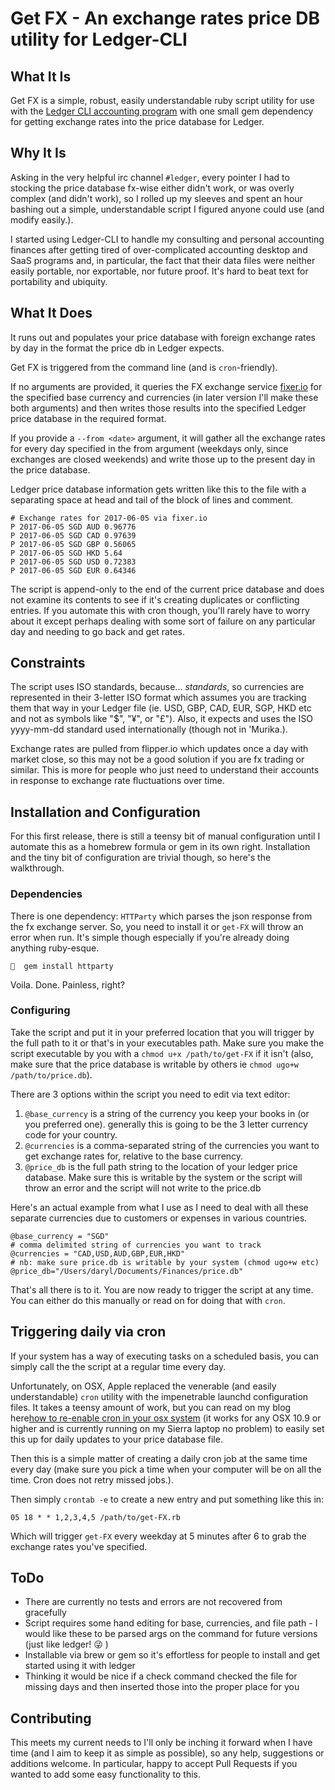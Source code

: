 # Get FX - An exchange rates price DB utility for Ledger-CLI

## What It Is

Get FX is a simple, robust, easily understandable ruby script utility for use with the [Ledger CLI accounting program](http://ledger-cli.org) with one small gem dependency for getting exchange rates into the price database for Ledger.

## Why It Is

Asking in the very helpful irc channel `#ledger`, every pointer I had to stocking the price database fx-wise either didn't work, or was overly complex (and didn't work), so I rolled up my sleeves and spent an hour bashing out a simple, understandable script I figured anyone could use (and modify easily.).

I started using Ledger-CLI to handle my consulting and personal accounting finances after getting tired of over-complicated accounting desktop and SaaS programs and, in particular, the fact that their data files were neither easily portable, nor exportable, nor future proof. It's hard to beat text for portability and ubiquity.

## What It Does

It runs out and populates your price database with foreign exchange rates by day in the format the price db in Ledger expects.

Get FX is triggered from the command line (and is `cron`-friendly).

If no arguments are provided, it queries the FX exchange service [fixer.io](http://fixer.io) for the specified base currency and currencies (in later version I'll make these both arguments) and then writes those results into the specified Ledger price database in the required format.

If you provide a `--from <date>` argument, it will gather all the exchange rates for every day specified in the from argument (weekdays only, since exchanges are closed weekends) and write those up to the present day in the price database.

Ledger price database information gets written like this to the file with a separating space at head and tail of the block of lines and comment.

```
# Exchange rates for 2017-06-05 via fixer.io
P 2017-06-05 SGD AUD 0.96776
P 2017-06-05 SGD CAD 0.97639
P 2017-06-05 SGD GBP 0.56065
P 2017-06-05 SGD HKD 5.64
P 2017-06-05 SGD USD 0.72383
P 2017-06-05 SGD EUR 0.64346
```

The script is append-only to the end of the current price database and does not examine its contents to see if it's creating duplicates or conflicting entries. If you automate this with cron though, you'll rarely have to worry about it except perhaps dealing with some sort of failure on any particular day and needing to go back and get rates.

## Constraints

The script uses ISO standards, because... *standards*, so currencies are represented in their 3-letter ISO format which assumes you are tracking them that way in your Ledger file (ie. USD, GBP, CAD, EUR, SGP, HKD etc and not as symbols like "$", "¥", or "£"). Also, it expects and uses the ISO yyyy-mm-dd standard used internationally (though not in 'Murika.).

Exchange rates are pulled from flipper.io which updates once a day with market close, so this may not be a good solution if you are fx trading or similar. This is more for people who just need to understand their accounts in response to exchange rate fluctuations over time.

## Installation and Configuration

For this first release, there is still a teensy bit of manual configuration until I automate this as a homebrew formula or gem in its own right. Installation and the tiny bit of configuration are trivial though, so here's the walkthrough.

### Dependencies

There is one dependency: `HTTParty` which parses the json response from the fx exchange server. So, you need to install it or `get-FX` will throw an error when run. It's simple though especially if you're already doing anything ruby-esque.

```
🚀  gem install httparty
```  

Voila. Done. Painless, right?

### Configuring

Take the script and put it in your preferred location that you will trigger by the full path to it or that's in your executables path. Make sure you make the script executable by you with a `chmod u+x /path/to/get-FX` if it isn't (also, make sure that the price database is writable by others ie `chmod ugo+w /path/to/price.db`).

There are 3 options within the script you need to edit via text editor:

1. `@base_currency` is a string of the currency you keep your books in (or you preferred one). generally this is going to be the 3 letter currency code for your country.
2. `@currencies` is a comma-separated string of the currencies you want to get exchange rates for, relative to the base currency.
3. `@price_db` is the full path string to the location of your ledger price database. Make sure this is writable by the system or the script will throw an error and the script will not write to the price.db

Here's an actual example from what I use as I need to deal with all these separate currencies due to customers or expenses in various countries.

```
@base_currency = "SGD"
# comma delimited string of currencies you want to track
@currencies = "CAD,USD,AUD,GBP,EUR,HKD"
# nb: make sure price.db is writable by your system (chmod ugo+w etc)
@price_db="/Users/daryl/Documents/Finances/price.db"
```

That's all there is to it. You are now ready to trigger the script at any time. You can either do this manually or read on for doing that with `cron`.

## Triggering daily via cron

If your system has a way of executing tasks on a scheduled basis, you can simply call the the script at a regular time every day.

Unfortunately, on OSX, Apple replaced the venerable (and easily understandable) `cron` utility with the impenetrable launchd configuration files. It takes a teensy amount of work, but you can read on my blog here[how to re-enable cron in your osx system](https://daryl.wakatara.com/enabling-cron-in-osx-10-10-yosemite) (it works for any OSX 10.9 or higher and is currently running on my Sierra laptop no problem) to easily set this up for daily updates to your price database file.

Then this is a simple matter of creating a daily cron job at the same time every day (make sure you pick a time when your computer will be on all the time. Cron does not retry missed jobs.).

Then simply `crontab -e` to create a new entry and put something like this in:

```
05 18 * * 1,2,3,4,5 /path/to/get-FX.rb
```

Which will trigger `get-FX` every weekday at 5 minutes after 6 to grab the exchange rates you've specified.


## ToDo

* There are currently no tests and errors are not recovered from gracefully
* Script requires some hand editing for base, currencies, and file path - I would like these to be parsed args on the command for future versions (just like ledger! :stuck_out_tongue_winking_eye: )
* Installable via brew or gem so it's effortless for people to install and get started using it with ledger
* Thinking it would be nice if a check command checked the file for missing days and then inserted those into the proper place for you

## Contributing

This meets my current needs to I'll only be inching it forward when I have time (and I aim to keep it as simple as possible), so any help, suggestions or additions welcome. In particular, happy to accept Pull Requests if you wanted to add some easy functionality to this.
